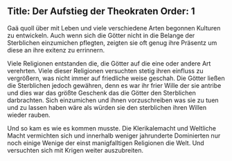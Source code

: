 Title: Der Aufstieg der Theokraten
Order: 1
---

Gaä quoll über mit Leben und viele verschiedene Arten begonnen Kulturen zu entwickeln. Auch wenn sich die Götter nicht in die Belange der Sterblichen einzumichen pflegten, zeigten sie oft genug ihre Präsentz um diese an ihre exitenz zu errinnern.

Viele Religionen entstanden die, die Götter auf die eine oder andere Art verehrten. Viele dieser Religionen versuchten stetig ihren einfluss zu vergrößern, was nicht immer auf friedliche weise geschah. Die Götter ließen die Sterblichen jedoch gewähren, denn es war ihr frier Wille der sie antribe und dies war das größte Geschenk das die Götter den Sterblichen darbrachten. Sich einzumichen und ihnen vorzuschreiben was sie zu tuen und zu lassen haben wäre als würden sie den sterblichen ihren Willen wieder rauben.

Und so kam es wie es kommen musste. Die Klerikalemacht und Weltliche Macht vermichten sich und innerhalb weniger jahrunderte Dominierten nur noch einige Wenige der einst manigfalltigen Religionen die Welt. Und versuchten sich mit Krigen weiter auszubreiten.